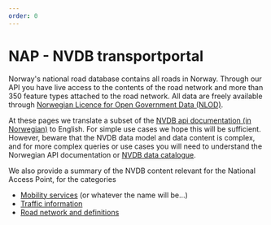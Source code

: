 ```yaml
---
order: 0
---
```

# NAP - NVDB transportportal 

Norway's national road database contains all roads in Norway. Through our API you have live access to 
the contents of the road network and more than 350 feature types attached to the road network. All 
data are freely available through [Norwegian Licence for Open Government Data (NLOD)](https://data.norge.no/nlod/en). 

At these pages we translate a subset of the [NVDB api documentation (in Norwegian)](https://api.vegdata.no) to English. 
For simple use cases we hope this will be sufficient. However, beware that the NVDB data model and data content
is complex, and for more complex queries or use cases you will need 
to understand the Norwegian API documentation or [NVDB data catalogue](https://datakatalogen.vegdata.no). 

We also provide a summary of the NVDB content relevant for the National Access Point, for the categories 
  * [Mobility services](los1.md) (or whatever the name will be...)  
  * [Traffic information](los2.md)
  * [Road network and definitions](los3.md) 
